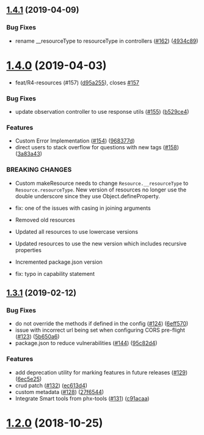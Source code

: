 ## [1.4.1](https://github.com/Asymmetrik/node-fhir-server-core/compare/1.4.0...1.4.1) (2019-04-09)


### Bug Fixes

* rename __resourceType to resourceType in controllers ([#162](https://github.com/Asymmetrik/node-fhir-server-core/issues/162)) ([4934c89](https://github.com/Asymmetrik/node-fhir-server-core/commit/4934c89))



# [1.4.0](https://github.com/Asymmetrik/node-fhir-server-core/compare/1.3.1...1.4.0) (2019-04-03)


* feat/R4-resources (#157) ([d95a255](https://github.com/Asymmetrik/node-fhir-server-core/commit/d95a255)), closes [#157](https://github.com/Asymmetrik/node-fhir-server-core/issues/157)


### Bug Fixes

* update observation controller to use response utils ([#155](https://github.com/Asymmetrik/node-fhir-server-core/issues/155)) ([b529ce4](https://github.com/Asymmetrik/node-fhir-server-core/commit/b529ce4))


### Features

* Custom Error Implementation ([#154](https://github.com/Asymmetrik/node-fhir-server-core/issues/154)) ([968377d](https://github.com/Asymmetrik/node-fhir-server-core/commit/968377d))
* direct users to stack overflow for questions with new tags ([#158](https://github.com/Asymmetrik/node-fhir-server-core/issues/158)) ([3a83a43](https://github.com/Asymmetrik/node-fhir-server-core/commit/3a83a43))


### BREAKING CHANGES

* Custom makeResource needs to change
`Resource.__resourceType` to `Resource.resourceType`. New version of
resources no longer use the double underscore since they use
Object.defineProperty.

* fix: one of the issues with casing in joining arguments
* Removed old resources
* Updated all resources to use lowercase versions
* Updated resources to use the new version which includes recursive
properties
* Incremented package.json version
* fix: typo in capability statement



## [1.3.1](https://github.com/Asymmetrik/node-fhir-server-core/compare/1.3.0...1.3.1) (2019-02-12)


### Bug Fixes

* do not override the methods if defined in the config ([#124](https://github.com/Asymmetrik/node-fhir-server-core/issues/124)) ([6eff570](https://github.com/Asymmetrik/node-fhir-server-core/commit/6eff570))
* issue with incorrect url being set when configuring CORS pre-flight ([#123](https://github.com/Asymmetrik/node-fhir-server-core/issues/123)) ([5b650a6](https://github.com/Asymmetrik/node-fhir-server-core/commit/5b650a6))
* package.json to reduce vulnerabilities ([#144](https://github.com/Asymmetrik/node-fhir-server-core/issues/144)) ([95c82d4](https://github.com/Asymmetrik/node-fhir-server-core/commit/95c82d4))


### Features

* add deprecation utility for marking features in future releases ([#129](https://github.com/Asymmetrik/node-fhir-server-core/issues/129)) ([6ec5e25](https://github.com/Asymmetrik/node-fhir-server-core/commit/6ec5e25))
* crud patch ([#132](https://github.com/Asymmetrik/node-fhir-server-core/issues/132)) ([ec613d4](https://github.com/Asymmetrik/node-fhir-server-core/commit/ec613d4))
* custom metadata ([#128](https://github.com/Asymmetrik/node-fhir-server-core/issues/128)) ([27f6544](https://github.com/Asymmetrik/node-fhir-server-core/commit/27f6544))
* Integrate Smart tools from phx-tools ([#131](https://github.com/Asymmetrik/node-fhir-server-core/issues/131)) ([c91acaa](https://github.com/Asymmetrik/node-fhir-server-core/commit/c91acaa))



# [1.2.0](https://github.com/Asymmetrik/node-fhir-server-core/compare/1.1.0...1.2.0) (2018-10-25)



